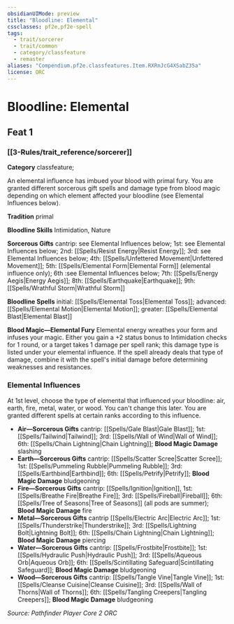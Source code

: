 ```yaml
---
obsidianUIMode: preview
title: "Bloodline: Elemental"
cssclasses: pf2e,pf2e-spell
tags:
  - trait/sorcerer
  - trait/common
  - category/classfeature
  - remaster
aliases: "Compendium.pf2e.classfeatures.Item.RXRnJcG4XSabZ35a"
license: ORC
---
```

# Bloodline: Elemental
## Feat 1
### [[3-Rules/trait_reference/sorcerer]]

**Category** classfeature; 




An elemental influence has imbued your blood with primal fury. You are granted different sorcerous gift spells and damage type from blood magic depending on which element affected your bloodline (see Elemental Influences below).

**Tradition** primal

**Bloodline Skills** Intimidation, Nature

**Sorcerous Gifts** cantrip: see Elemental Influences below; 1st: see Elemental Influences below; 2nd: [[Spells/Resist Energy|Resist Energy]]; 3rd: see Elemental Influences below; 4th: [[Spells/Unfettered Movement|Unfettered Movement]]; 5th: [[Spells/Elemental Form|Elemental Form]] (elemental influence only); 6th :see Elemental Influences below; 7th: [[Spells/Energy Aegis|Energy Aegis]]; 8th: [[Spells/Earthquake|Earthquake]]; 9th: [[Spells/Wrathful Storm|Wrathful Storm]]

**Bloodline Spells** initial: [[Spells/Elemental Toss|Elemental Toss]]; advanced: [[Spells/Elemental Motion|Elemental Motion]]; greater: [[Spells/Elemental Blast|Elemental Blast]]

**Blood Magic—Elemental Fury** Elemental energy wreathes your form and infuses your magic. Either you gain a +2 status bonus to Intimidation checks for 1 round, or a target takes 1 damage per spell rank; this damage type is listed under your elemental influence. If the spell already deals that type of damage, combine it with the spell's initial damage before determining weaknesses and resistances.

### Elemental Influences

At 1st level, choose the type of elemental that influenced your bloodline: air, earth, fire, metal, water, or wood. You can't change this later. You are granted different spells at certain ranks according to this influence.

*   **Air—Sorcerous Gifts** cantrip: [[Spells/Gale Blast|Gale Blast]]; 1st: [[Spells/Tailwind|Tailwind]]; 3rd: [[Spells/Wall of Wind|Wall of Wind]]; 6th: [[Spells/Chain Lightning|Chain Lightning]]; **Blood Magic Damage** slashing
*   **Earth—Sorcerous Gifts** cantrip: [[Spells/Scatter Scree|Scatter Scree]]; 1st: [[Spells/Pummeling Rubble|Pummeling Rubble]]; 3rd: [[Spells/Earthbind|Earthbind]]; 6th: [[Spells/Petrify|Petrify]]; **Blood Magic Damage** bludgeoning
*   **Fire—Sorcerous Gifts** cantrip: [[Spells/Ignition|Ignition]], 1st: [[Spells/Breathe Fire|Breathe Fire]]; 3rd: [[Spells/Fireball|Fireball]]; 6th: [[Spells/Tree of Seasons|Tree of Seasons]] (all pods are summer); **Blood Magic Damage** fire
*   **Metal—Sorcerous Gifts** cantrip [[Spells/Electric Arc|Electric Arc]]; 1st: [[Spells/Thunderstrike|Thunderstrike]]; 3rd: [[Spells/Lightning Bolt|Lightning Bolt]]; 6th: [[Spells/Chain Lightning|Chain Lightning]]; **Blood Magic Damage** piercing
*   **Water—Sorcerous Gifts** cantrip: [[Spells/Frostbite|Frostbite]]; 1st: [[Spells/Hydraulic Push|Hydraulic Push]]; 3rd: [[Spells/Aqueous Orb|Aqueous Orb]]; 6th: [[Spells/Scintillating Safeguard|Scintillating Safeguard]]; **Blood Magic Damage** bludgeoning
*   **Wood—Sorcerous Gifts** cantrip: [[Spells/Tangle Vine|Tangle Vine]]; 1st: [[Spells/Cleanse Cuisine|Cleanse Cuisine]]; 3rd: [[Spells/Wall of Thorns|Wall of Thorns]]; 6th: [[Spells/Tangling Creepers|Tangling Creepers]]; **Blood Magic Damage** bludgeoning

*Source: Pathfinder Player Core 2*
*ORC*